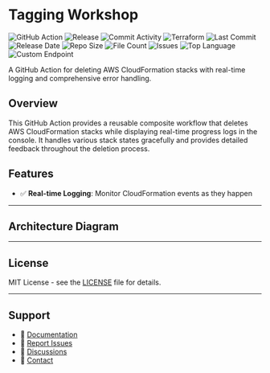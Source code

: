 # Tagging Workshop

![GitHub Action](https://img.shields.io/badge/GitHub-Action-blue?logo=github)&nbsp;![Release](https://github.com/subhamay-bhattacharyya/1906-tagging-tf/actions/workflows/release.yaml/badge.svg)&nbsp;![Commit Activity](https://img.shields.io/github/commit-activity/t/subhamay-bhattacharyya/1906-tagging-tf)&nbsp;![Terraform](https://img.shields.io/badge/AWS-Terraform-orange?logo=amazonaws)&nbsp;![Last Commit](https://img.shields.io/github/last-commit/subhamay-bhattacharyya/1906-tagging-tf)&nbsp;![Release Date](https://img.shields.io/github/release-date/subhamay-bhattacharyya/1906-tagging-tf)&nbsp;![Repo Size](https://img.shields.io/github/repo-size/subhamay-bhattacharyya/1906-tagging-tf)&nbsp;![File Count](https://img.shields.io/github/directory-file-count/subhamay-bhattacharyya/1906-tagging-tf)&nbsp;![Issues](https://img.shields.io/github/issues/subhamay-bhattacharyya/1906-tagging-tf)&nbsp;![Top Language](https://img.shields.io/github/languages/top/subhamay-bhattacharyya/1906-tagging-tf)&nbsp;![Custom Endpoint](https://img.shields.io/endpoint?url=https://gist.githubusercontent.com/bsubhamay/386a8857d0749fe54d1b66dfac7356c0/raw/1906-tagging-tf.json?)


A GitHub Action for deleting AWS CloudFormation stacks with real-time logging and comprehensive error handling.

## Overview

This GitHub Action provides a reusable composite workflow that deletes AWS CloudFormation stacks while displaying real-time progress logs in the console. It handles various stack states gracefully and provides detailed feedback throughout the deletion process.

## Features

- ✅ **Real-time Logging**: Monitor CloudFormation events as they happen

---

## Architecture Diagram


---

## License

MIT License - see the [LICENSE](LICENSE) file for details.

---

## Support

- 📖 [Documentation](https://github.com/subhamay-bhattacharyya/1906-tagging-tf/wiki)
- 🐛 [Report Issues](https://github.com/subhamay-bhattacharyya/1906-tagging-tf/issues)
- 💬 [Discussions](https://github.com/subhamay-bhattacharyya/1906-tagging-tf/discussions)
- 📧 [Contact](mailto:support@subhamay.aws@gmail.com)